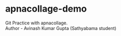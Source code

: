 # apnacollage-demo
Git Practice with apnacollage.<br>
Author - Avinash Kumar Gupta (Sathyabama student) <br>

